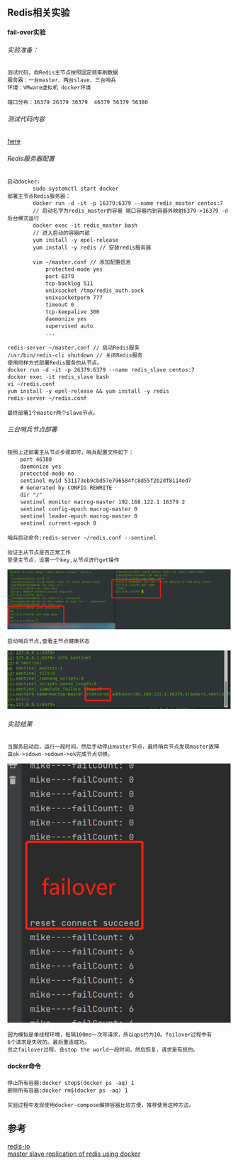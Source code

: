 
## Redis相关实验


#### fail-over实验

###### 实验准备：
    测试代码，向Redis主节点按照固定频率刷数据
    服务器：一台master、两台slave、三台哨兵
    环境：VMware虚拟机 docker环境

    端口分布：16379 26379 36379  46379 56379 56380

###### 测试代码内容

[here](../testCode/failover)

###### Redis服务器配置
    
    启动docker: 
            sudo systemctl start docker
    部署主节点Redis服务器：
            docker run -d -it -p 16379:6379 --name redis_master centos:7
            // 启动名字为redis_master的容器 端口容器内到容器外映射6379->16379 -d 后台模式运行
            docker exec -it redis_master bash
            // 进入启动的容器内部
            yum install -y epel-release
            yum install -y redis // 安装redis服务器
             
            vim ~/master.conf // 添加配置信息
                protected-mode yes
                port 6379
                tcp-backlog 511
                unixsocket /tmp/redis_auth.sock
                unixsocketperm 777
                timeout 0
                tcp-keepalive 300
                daemonize yes
                supervised auto
                ...

    redis-server ~/master.conf // 启动Redis服务
    /usr/bin/redis-cli shutdown // 关闭Redis服务
    使用同样方式部署Redis服务的从节点。
    docker run -d -it -p 26379:6379 --name redis_slave centos:7
    docker exec -it redis_slave bash
    vi ~/redis.conf
    yum install -y epel-release && yum install -y redis
    redis-server ~/redis.conf

    最终部署1个master两个slave节点。
###### 三台哨兵节点部署
    按照上述部署主从节点步骤即可，哨兵配置文件如下：
        port 46380
        daemonize yes
        protected-mode no
        sentinel myid 531173eb9cbd57e796584fc8d55f2b2df8114ed7
        # Generated by CONFIG REWRITE
        dir "/"
        sentinel monitor macrog-master 192.168.122.1 16379 2
        sentinel config-epoch macrog-master 0
        sentinel leader-epoch macrog-master 0
        sentinel current-epoch 0

    哨兵启动命令:redis-server ~/redis.conf --sentinel
    
    验证主从节点是否正常工作
    登录主节点，设置一个key,从节点进行get操作
![验证](../images/img.png)

    启动哨兵节点,查看主节点健康状态

![主节点健康状态](../images/img_1.png)


###### 实验结果

    当服务启动后，运行一段时间，然后手动停止master节点，最终哨兵节点发现master故障
    由ok->sdown->odown->ok完成节点切换。

![运行日志](../images/img_2.png)

    因为模拟是单线程环境，每隔100ms一次写请求，所以qps约为10。failover过程中有
    6个请求是失败的。最后重连成功。
    总之failover过程，会stop the world一段时间，然后恢复，请求是有损的。

#### docker命令

    停止所有容器:docker stop$(docker ps -aq) 1
    删除所有容器:docker rm$(docker ps -aq) 1

    实验过程中发现使用docker-compose编排容器比较方便，推荐使用这种方法。


## 参考
[redis-io](https://redis.io/topics/cluster-tutorial)  
[master slave replication of redis using docker](https://developpaper.com/master-slave-replication-of-redis-using-docker/)  


